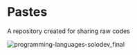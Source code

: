 # Pastes
A repository created for sharing raw codes

![programming-languages-solodev_final](https://user-images.githubusercontent.com/99963332/193454374-f5cb2ed5-a40e-4fed-8365-956ca2fca365.jpg)
